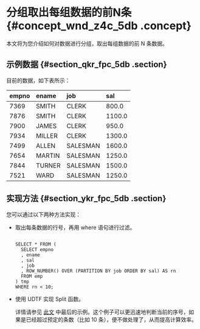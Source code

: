 # 分组取出每组数据的前N条 {#concept_wnd_z4c_5db .concept}

本文将为您介绍如何对数据进行分组，取出每组数据的前 N 条数据。

## 示例数据 {#section_qkr_fpc_5db .section}

目前的数据，如下表所示：

|empno|ename|job|sal|
|:----|:----|:--|:--|
|7369|SMITH|CLERK|800.0|
|7876|SMITH|CLERK|1100.0|
|7900|JAMES|CLERK|950.0|
|7934|MILLER|CLERK|1300.0|
|7499|ALLEN|SALESMAN|1600.0|
|7654|MARTIN|SALESMAN|1250.0|
|7844|TURNER|SALESMAN|1500.0|
|7521|WARD|SALESMAN|1250.0|

## 实现方法 {#section_ykr_fpc_5db .section}

您可以通过以下两种方法实现：

-   取出每条数据的行号，再用 where 语句进行过滤。

    ```
    
    SELECT * FROM (
      SELECT empno
      , ename
      , sal
      , job
      , ROW_NUMBER() OVER (PARTITION BY job ORDER BY sal) AS rn
      FROM emp
    ) tmp
    WHERE rn < 10;
    ```

-   使用 UDTF 实现 Split 函数。

    详情请参见 [此文](https://yq.aliyun.com/articles/67084) 中最后的示例。这个例子可以更迅速地判断当前的序号，如果是已经超过预定的条数（比如 10 条），便不做处理了，从而提高计算效率。


